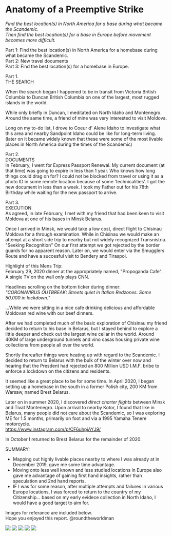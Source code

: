 # Anatomy of a Preemptive Strike
_Find the best location(s) in North America for a base during what became the Scandemic._  
_Then find the best location(s) for a base in Europe before movement becomes more difficult._

Part 1: Find the best location(s) in North America for a homebase during what became the Scandemic.  
Part 2: New travel documents  
Part 3: Find the best location(s) for a homebase in Europe.


Part 1.  
THE SEARCH 

When the search began I happened to be in transit from Victoria British Columbia to Duncan British Columbia on one of the largest, most rugged islands in the world.

While only briefly in Duncan, I meditated on North Idaho and Montenegro. Around the same time, a friend of mine was very interested to visit Moldova. 


Long on my to-do list, I drove to Coeur d' Alene Idaho to investigate what this area and nearby Sandpoint Idaho could be like for long-term living.
(later on it became widely known that these were some of the most livable places in North America during the times of the Scandemic)

Part 2.  
DOCUMENTS  
In February, I went for Express Passport Renewal. My current document (at that time) was going to expire in less than 1 year. Who knows how long things could drag on for? I could not be blocked from travel or using it as a photo ID in some remote location because of some 'technicalities'. I got the new document in less than a week. I took my Father out for his 78th Birthday while waiting for the new passport to arrive.

Part 3.  
EXECUTION  
As agreed, in late February, I met with my friend that had been keen to visit Moldova at one of his bases in Minsk Belarus. 

Once I arrived in Minsk, we would take a low cost, direct flight to Chisinau Moldova for a through examination. While in Chisinau we would make an attempt at a short side trip to nearby but not widely recognized Transnistria. "Seeking Recognition"
On our first attempt we got rejected by the border guards for no apparent reason. Later on, we would enter via the Smugglers Route and have a succesful visit to Bendery and Tiraspol.

Highlight of this Mens Trip:  
February 29, 2020 dinner at the appropriately named, "Propoganda Cafe".  
A single TV on the wall _only_ plays CNN.  

Headlines scrolling on the bottom ticker during dinner:  
_"CORONAVIRUS OUTBREAK: Streets quiet in Italian Redzones. Some 50,000 in lockdown."_

...While we were sitting in a nice cafe drinking delicious and affordable Moldovan red wine with our beef dinners. 

After we had completed much of the basic exploration of Chisinau my friend decided to return to his base in Belarus, but I stayed behind to explore a little deeper and check out the largest wine cellar in the world. Around 40KM of large underground tunnels and vino casas housing private wine collections from people all over the world.

Shortly thereafter things were heating up with regard to the Scandemic. I decided to return to Belarus with the bulk of the winter over now and hearing that the Presdent had rejected an 800 Million USD I.M.F. bribe to enforce a lockdown on the citizens and residents.


It seemed like a great place to be for some time. In April 2020, I began setting up a homebase in the south in a former Polish city, 200 KM from Warsaw, named Brest Belarus.

Later on in summer 2020, I discovered _direct charter flights_ between Minsk and Tivat Montenegro. Upon arrival to nearby Kotor, I found that like in Belarus, many people did not care about the Scandemic, so I was exploring ME for 1.5 months, primarily on foot and via a 1995 Yamaha Tenere motorcycle.  
https://www.instagram.com/p/CF6uhpjAYJ9/

In October I returned to Brest Belarus for the remainder of 2020.

SUMMARY:  
- Mapping out highly livable places nearby to where I was already at in December 2019, gave me some time advantage.
- Moving onto less well known and less studied locations in Europe also gave me advantage of gaining first hand insights, rather than speculation and 2nd hand reports.
- IF I was for some reason, after multiple attempts and failures in various Europe locations, I was forced to return to the country of my Citizenship... based on my early evidece collection in North Idaho, I would have a good target to aim for.

Images for referance are included below.  
Hope you enjoyed this report.
@roundtheworldman

![](kinsol-trestle.png)
![](flight-info.jpg)
![](schweitzer-mountain.png)
![](propaganda-cafe.jpg)
![](sensi-steak-wine.jpg)
